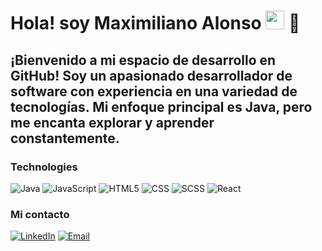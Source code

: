 <h1>Hola! soy Maximiliano Alonso <img src="https://raw.githubusercontent.com/iampavangandhi/iampavangandhi/master/gifs/Hi.gif" width="30px"> 🚀</h1>
<h2>¡Bienvenido a mi espacio de desarrollo en GitHub! Soy un apasionado desarrollador de software con experiencia en una variedad de tecnologías. Mi enfoque principal es Java, pero me encanta explorar y aprender constantemente. </h2>

###
  
### Technologies
  ![Java](https://img.shields.io/badge/-Java-333333?style=flat&logo=java)
  ![JavaScript](https://img.shields.io/badge/-JavaScript-333333?style=flat&logo=javascript)
  ![HTML5](https://img.shields.io/badge/-HTML5-333333?style=flat&logo=HTML5)
  ![CSS](https://img.shields.io/badge/-CSS-333333?style=flat&logo=CSS3&logoColor=1572B6)
  ![SCSS](https://img.shields.io/badge/-SCSS-333333?style=flat&logo=SASS&logoColor=CE6B9E)
  ![React](https://img.shields.io/badge/-React-333333?style=flat&logo=react)

### Mi contacto
[![LinkedIn](https://img.shields.io/badge/LinkedIn-blue?style=social&logo=linkedin)](https://www.linkedin.com/in/maximiliano-adrian-alonso/)
<a href="mailto:maximiliano.alonso67@gmail.com">[![Email](https://img.shields.io/badge/Email-blue?style=social&logo=gmail)](mailto:maximiliano.alonso67@gmail.com)</a>

<!--![GitHub Activity](https://github-readme-stats.vercel.app/api?username=mauro069&show_icons=true)

<p align="left"> <img src="https://komarev.com/ghpvc/?username=mauro069&label=Profile%20views&color=0e75b6&style=flat" alt="mauro069" /> </p>
<!--
**maxialoalo/maxialoalo** is a ✨ _special_ ✨ repository because its `README.md` (this file) appears on your GitHub profile.

Here are some ideas to get you started:

- 🔭 I’m currently working on ...
- 🌱 I’m currently learning ...
- 👯 I’m looking to collaborate on ...
- 🤔 I’m looking for help with ...
- 💬 Ask me about ...
- 📫 How to reach me: ...
- 😄 Pronouns: ...
- ⚡ Fun fact: ...
-->
